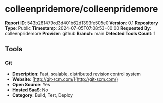 
# colleenpridemore/colleenpridemore

**Report ID**: 543b281479cd3d401b62d1393fe505e0
**Version**: 0.1
**Repository Type**: Public
**Timestamp**: 2024-07-05T07:08:53+00:00
**Requested By**: colleenpridemore
**Provider**: github
**Branch**: main
**Detected Tools Count**: 1

## Tools


### Git
- **Description**: Fast, scalable, distributed revision control system
- **Website**: [http://git-scm.com/](http://git-scm.com/)
- **Open Source**: Yes
- **Hosted SaaS**: No
- **Category**: Build, Test, Deploy
